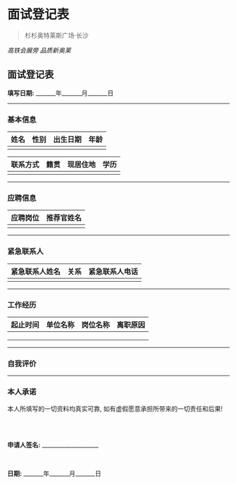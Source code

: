 # 面试登记表

> 杉杉奥特莱斯广场·长沙

*高铁会展旁 品质新奥莱*

## 面试登记表

**填写日期:** _______年_______月_______日

---

### **基本信息**

| 姓名 | 性别 | 出生日期 | 年龄 |
| :--- | :--- | :------- | :--- |
|      |      |          |      |

| 联系方式 | 籍贯 | 现居住地 | 学历 |
| :------- | :--- | :------- | :--- |
|          |      |          |      |

---

### **应聘信息**

| 应聘岗位 | 推荐官姓名 |
| :------- | :--------- |
|          |            |

---

### **紧急联系人**

| 紧急联系人姓名 | 关系 | 紧急联系人电话 |
| :------------- | :--- | :------------- |
|                |      |                |

---

### **工作经历**

| 起止时间 | 单位名称 | 岗位名称 | 离职原因 |
| :--- | :--- | :--- | :--- |
|      |      |      |      |
|      |      |      |      |
|      |      |      |      |

---

### **自我评价**


---

### **本人承诺**

本人所填写的一切资料均真实可靠, 如有虚假愿意承担所带来的一切责任和后果!

<br>
<br>

**申请人签名:** ____________________

<br>

**日期:** _______年_______月_______日